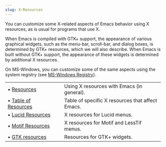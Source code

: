 ```yaml
---
slug: X-Resources
---
```


You can customize some X-related aspects of Emacs behavior using X resources, as is usual for programs that use X.

When Emacs is compiled with GTK+ support, the appearance of various graphical widgets, such as the menu-bar, scroll-bar, and dialog boxes, is determined by GTK+ resources, which we will also describe. When Emacs is built without GTK+ support, the appearance of these widgets is determined by additional X resources.

On MS-Windows, you can customize some of the same aspects using the system registry (see [MS-Windows Registry](/docs/emacs/MS_002dWindows-Registry)).

|                                                        |    |                                                  |
| :----------------------------------------------------- | -- | :----------------------------------------------- |
| • [Resources](/docs/emacs/Resources)                   |    | Using X resources with Emacs (in general).       |
| • [Table of Resources](/docs/emacs/Table-of-Resources) |    | Table of specific X resources that affect Emacs. |
| • [Lucid Resources](/docs/emacs/Lucid-Resources)       |    | X resources for Lucid menus.                     |
| • [Motif Resources](/docs/emacs/Motif-Resources)       |    | X resources for Motif and LessTif menus.         |
| • [GTK resources](/docs/emacs/GTK-resources)           |    | Resources for GTK+ widgets.                      |
